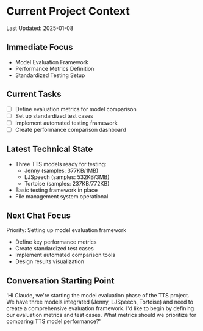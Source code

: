 # Current Project Context

Last Updated: 2025-01-08

## Immediate Focus
- Model Evaluation Framework
- Performance Metrics Definition
- Standardized Testing Setup

## Current Tasks
- [ ] Define evaluation metrics for model comparison
- [ ] Set up standardized test cases
- [ ] Implement automated testing framework
- [ ] Create performance comparison dashboard

## Latest Technical State
- Three TTS models ready for testing:
  - Jenny (samples: 377KB/1MB)
  - LJSpeech (samples: 532KB/3MB)
  - Tortoise (samples: 237KB/772KB)
- Basic testing framework in place
- File management system operational

## Next Chat Focus
Priority: Setting up model evaluation framework
- Define key performance metrics
- Create standardized test cases
- Implement automated comparison tools
- Design results visualization

## Conversation Starting Point
'Hi Claude, we're starting the model evaluation phase of the TTS project. We have three models integrated (Jenny, LJSpeech, Tortoise) and need to create a comprehensive evaluation framework. I'd like to begin by defining our evaluation metrics and test cases. What metrics should we prioritize for comparing TTS model performance?'
